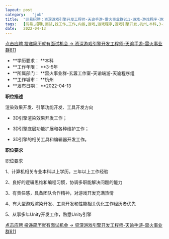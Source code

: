 ```yaml
---
layout:	post
category:	"job"
title:	"网易招聘：资深游戏引擎开发工程师-天谕手游-雷火事业群811-游戏-游戏程序-游戏引擎开发-杭州本科3-5年"
tags:	[网易,招聘,面试,找工作,工作,内推,游戏,游戏程序,游戏引擎开发,杭州,本科,3-5年]
date:	2022-04-13
---
```


[点击应聘 投递简历就有面试机会 ->  资深游戏引擎开发工程师-天谕手游-雷火事业群811](http://mobile.bole.netease.com/bole/boleDetail?id=29620&employeeId=346f03c3cda5f04c&key=all)



- **学历要求： **本科
- **工作年限： **3-5年
- **所属部门： **雷火事业群-玄嚣工作室-天谕端游-天谕程序组
- **工作城市： **杭州
- **发布日期： **2022-04-13



**职位描述**

渲染效果开发、引擎功能开发、工具开发方向



- 3D引擎渲染效果开发工作； 

- 3D引擎底层功能扩展和各种维护工作； 

- 3D引擎的相关工具和编辑器开发工作。





**职位要求**

 职位要求



1、计算机相关专业本科以上学历，三年以上工作经验

2、良好的逻辑思维和编程习惯，协调多职能解决问题的能力

3、有责任感，具备团队合作精神，对游戏开发充满热情

4、有大型游戏渲染开发、工具开发和性能相关优化工作经历者优先

5、从事多年Unity开发工作，熟悉Unity引擎



[点击应聘 投递简历就有面试机会 ->  资深游戏引擎开发工程师-天谕手游-雷火事业群811](http://mobile.bole.netease.com/bole/boleDetail?id=29620&employeeId=346f03c3cda5f04c&key=all)